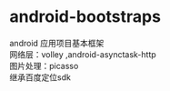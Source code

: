 android-bootstraps
==================

android 应用项目基本框架<br>
网络层：volley ,android-asynctask-http<br>
图片处理：picasso<br>
继承百度定位sdk

